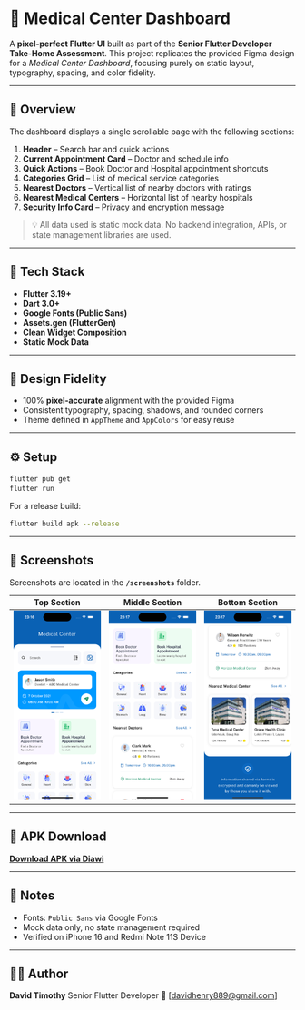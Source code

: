 # 🏥 Medical Center Dashboard

A **pixel-perfect Flutter UI** built as part of the **Senior Flutter Developer Take-Home Assessment**.
This project replicates the provided Figma design for a *Medical Center Dashboard*, focusing purely on static layout, typography, spacing, and color fidelity.

---

## 📱 Overview

The dashboard displays a single scrollable page with the following sections:

1. **Header** – Search bar and quick actions
2. **Current Appointment Card** – Doctor and schedule info
3. **Quick Actions** – Book Doctor and Hospital appointment shortcuts
4. **Categories Grid** – List of medical service categories
5. **Nearest Doctors** – Vertical list of nearby doctors with ratings
6. **Nearest Medical Centers** – Horizontal list of nearby hospitals
7. **Security Info Card** – Privacy and encryption message

> 💡 All data used is static mock data. No backend integration, APIs, or state management libraries are used.

---

## 🧱 Tech Stack

* **Flutter 3.19+**
* **Dart 3.0+**
* **Google Fonts (Public Sans)**
* **Assets.gen (FlutterGen)**
* **Clean Widget Composition**
* **Static Mock Data**

---

## 🎨 Design Fidelity

* 100% **pixel-accurate** alignment with the provided Figma
* Consistent typography, spacing, shadows, and rounded corners
* Theme defined in `AppTheme` and `AppColors` for easy reuse

---

## ⚙️ Setup

```bash
flutter pub get
flutter run
```

For a release build:

```bash
flutter build apk --release
```

---

## 📸 Screenshots

Screenshots are located in the **`/screenshots`** folder.

| Top Section                 | Middle Section                    | Bottom Section                    |
| --------------------------- | --------------------------------- | --------------------------------- |
| ![Top](screenshots/top.png) | ![Middle](screenshots/middle.png) | ![Bottom](screenshots/bottom.png) |

---

## 🔗 APK Download

**[Download APK via Diawi](https://i.diawi.com/C86Djt)**

---

## 🧾 Notes

* Fonts: `Public Sans` via Google Fonts
* Mock data only, no state management required
* Verified on iPhone 16 and Redmi Note 11S  Device

---

## 👨‍💻 Author

**David Timothy**
Senior Flutter Developer
📧 [[davidhenry889@gmail.com](mailto:davidhenry889@gmail.com)]

